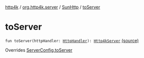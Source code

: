 [http4k](../../index.md) / [org.http4k.server](../index.md) / [SunHttp](index.md) / [toServer](./to-server.md)

# toServer

`fun toServer(httpHandler: `[`HttpHandler`](../../org.http4k.core/-http-handler.md)`): `[`Http4kServer`](../-http4k-server/index.md) [(source)](https://github.com/http4k/http4k/blob/master/http4k-core/src/main/kotlin/org/http4k/server/SunHttp.kt#L15)

Overrides [ServerConfig.toServer](../-server-config/to-server.md)

